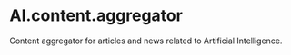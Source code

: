 # AI.content.aggregator
Content aggregator for articles and news related to Artificial Intelligence.
